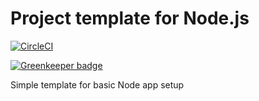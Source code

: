 # Project template for Node.js

[![CircleCI](https://circleci.com/gh/lauravuo/node-project-template.svg?style=svg)](https://circleci.com/gh/lauravuo/node-project-template)

[![Greenkeeper badge](https://badges.greenkeeper.io/lauravuo/node-project-template.svg)](https://greenkeeper.io/)

Simple template for basic Node app setup
